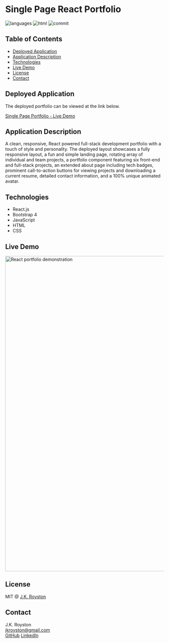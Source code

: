 # Single Page React Portfolio

![languages](https://img.shields.io/github/languages/count/jxhnkndl/react-portfolio?style=plastic)
![html](https://img.shields.io/github/languages/top/jxhnkndl/react-portfolio?style=plastic)
![commit](https://img.shields.io/github/last-commit/jxhnkndl/react-portfolio?style=plastic)

## Table of Contents
* [Deployed Application](#deployed-application)
* [Application Description](#application-description)
* [Technologies](#technologies)
* [Live Demo](#live-demo)
* [License](#license)
* [Contact](#contact)

## Deployed Application
The deployed portfolio can be viewed at the link below.

[Single Page Portfolio - Live Demo](https://jxhnkndl.github.io/react-portfolio)

## Application Description
A clean, responsive, React powered full-stack development portfolio with a touch of style and personality. The deployed layout showcases a fully responsive layout, a fun and simple landing page, rotating array of individual and team projects, a portfolio component featuring six front-end and full-stack projects, an extended about page including tech badges, prominent call-to-action buttons for viewing projects and downloading a current resume, detailed contact information, and a 100% unique animated avatar.

## Technologies
* React.js
* Bootstrap 4
* JavaScript
* HTML
* CSS

## Live Demo

<!-- [![Application Preview](assets/react-portfolio-demo.gif)](https://drive.google.com/file/d/1FJtVd_4a4J8qFkxjER9GY9q5uI9iAOcc/view) -->
<img src="assets/react-portfolio-demo.gif" alt="React portfolio demonstration" width="1000">  

## License

MIT @ [J.K. Royston](https://github.com/jxhnkndl)

## Contact
J.K. Royston  
<jkroyston@gmail.com>  
[GitHub](https://www.github.com/jxhnkndl)
[LinkedIn](https://www.linkedin.com/in/johnkendallroyston/)